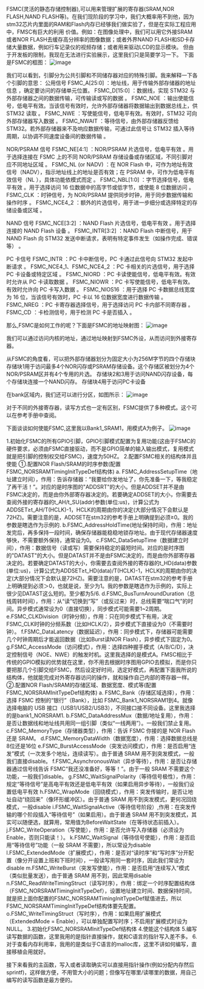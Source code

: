   FSMC(灵活的静态存储控制器),可以用来管理扩展的寄存器(SRAM,NOR FLASH,NAND FLASH等)。在我们现阶段的学习中，我们大概率用不到他，因为stm32芯片内里面的RAM和Flash内存已经够我们做实验了，但是在实际工程应用中，FMSC有巨大的利用
价值。例如：在图像处理中，我们可以用它外接SRAM或者NOR FLASH去缓存高分辨率的图像数据；或者外界NAND FLASH和SD卡存储大量数据，例如行车记录仪的视频存储；或者用来驱动LCD的显示模块。
  但由于开发板的限制，我现在无法进行实验展示，这里我们只是简要学习一下。
  下面是FSMC的框图：
  ![image](https://github.com/user-attachments/assets/30c4acd3-ab50-4a2a-9df7-af9bddfb8f89)
  
  我们可以看到，引脚分为公共引脚和不同储存器对应的特殊引脚。我来解释一下各个引脚的意思：
  公用信号
  FSMC_A[25:0] ：地址线，用于传输外部存储器的地址信息 ，确定要访问的存储单元位置。
  FSMC_D[15:0] ：数据线，实现 STM32 与外部存储器之间的数据传输，可传输读或写的数据 。
  FSMC_NOE ：输出使能信号，低电平有效。当该信号有效时，允许外部存储器将数据输出到数据总线上，供 STM32 读取 。
  FSMC_NWE ：写使能信号，低电平有效。有效时，STM32 可向外部存储器写入数据 。
  FSMC_NWAIT ：等待信号，由外部存储器反馈给 STM32。若外部存储器来不及响应数据传输，可通过此信号让 STM32 插入等待周期，以协调不同速度设备间的数据传输 。

  
  NOR/PSRAM 信号
  FSMC_NE[4:1] ：NOR/PSRAM 片选信号，低电平有效 。用于选择连接在 FSMC 上的不同 NOR/PSRAM 存储设备或存储区域，不同引脚对应不同地址区域 。
  FSMC_NL (or NADV) ：在 NOR Flash 中，可作为地址有效信号（NADV），指示地址线上的地址是否有效；在 PSRAM 中，可作为低电平有效信号（NL ），具体功能依模式而定 。
  FSMC_NBL[1:0] ：字节选择信号，低电平有效 。用于选择访问 16 位数据中的高字节或低字节，或使能 8 位数据访问 。
  FSMC_CLK ：时钟信号，为 NOR/PSRAM 提供同步时钟，用于同步数据传输和操作时序 。
  FSMC_NCE4_2 ：额外的片选信号，用于进一步细分或选择特定的存储设备或区域 。

  
  NAND 信号
  FSMC_NCE[3:2] ：NAND Flash 片选信号，低电平有效 。用于选择连接的 NAND Flash 设备 。
  FSMC_INTR[3:2] ：NAND Flash 中断信号，用于 NAND Flash 向 STM32 发送中断请求，表明有特定事件发生（如操作完成、错误等） 。

  
  PC 卡信号
  FSMC_INTR ：PC 卡中断信号，PC 卡通过此信号向 STM32 发起中断请求 。
  FSMC_NCE4_1、FSMC_NCE4_2 ：PC 卡相关的片选信号，用于选择 PC 卡设备或特定区域 。
  FSMC_NIORD ：PC 卡读使能信号，低电平有效。有效时允许从 PC 卡读取数据 。
  FSMC_NIOWR ：PC 卡写使能信号，低电平有效。有效时允许向 PC 卡写入数据 。
  FSMC_NIOS16 ：用于选择 PC 卡数据总线宽度为 16 位，当该信号有效时，PC 卡以 16 位数据宽度进行数据传输 。
  FSMC_NREG ：PC 卡寄存器选择信号，用于选择访问 PC 卡内部不同寄存器 。
  FSMC_CD ：卡检测信号，用于检测 PC 卡是否插入 。


  那么,FSMC是如何工作的呢？下面是FSMC的地址映射图：
  ![image](https://github.com/user-attachments/assets/901b8357-f2ae-46df-9004-d65f124bf68d)
  
  我们可以通过访问内核的地址，通过地址映射到FSMC外设，从而访问到外接寄存器。

  从FSMC的角度看，可以把外部存储器划分为固定大小为256M字节的四个存储块
  存储块1用于访问最多4个NOR闪存或PSRAM存储设备。这个存储区被划分为4个NOR/PSRAM区并有4个专用的片选。
  存储块2和3用于访问NAND闪存设备，每个存储块连接一个NAND闪存。
  存储块4用于访问PC卡设备

  在bank区域内，我们还可以进行分区，如图所示：
  ![image](https://github.com/user-attachments/assets/39fb8f2a-5c3c-4405-a9e7-4554412a3fdc)
  
  对于不同的外接寄存器，读写方式也一定有区别，FSMC提供了多种模式。这个可以在参考手册中查阅。

  
  下面谈谈如何使能FSMC,这里我以Bank1_SRAM1，用模式A为例子。
  ![image](https://github.com/user-attachments/assets/61cbcc9b-7698-40cc-9719-351cdae2e25e)

  1.初始化FSMC的所有GPIO引脚，GPIO引脚模式配置为复用功能(这由于FSMC的硬件要求，必须由FSMC直接驱动，而不是GPIO简单的输入输出模式，复用模式就是把引脚的控制权交给FSMC)，速度为50HZ。
  2.配置FSMC相关的结构体并且使能
    ①.配置NOR Flash/SRAM的时序参数(配置FSMC_NORSRAMTimingInitTypeDef结构体)
      a. FSMC_AddressSetupTime（地址建立时间），作用：告诉存储器：“我要给你发地址了，你先准备一下，等我稳定了再干活！”。对应的是时序图的"ADDSRT"的大小。但是ADDSET并不是由FSMC决定的，而是由你外部寄存器决定的。若要确定ADDSET的大小，你需要去查阅外接的寄存器的t_AH/t_SU(addr)参数(单位:us)，计算公式为ADDSET≥t_AH/T(HCLK)-1，HCLK的周期由你的决定(大部分情况下会默认是72HZ)。需要注意的是，ADDSET在stm32的参考手册上明确提到必须≥0。我的参数是瞎选作为示例的.
      b.FSMC_AddressHoldTime(地址保持时间)，作用：地址发完后，再多保持一段时间，确保存储器能稳稳地锁存地址。由于现代存储器速度够快，不需要额外保持，通常设为0。
      c.FSMC_DataSetupTime（数据建立时间），作用：数据信号（读或写）需要保持稳定的最短时间。对应的是时序图的"DATAST"的大小。但是DATAST并不是由FSMC决定的，而是由你外部寄存器决定的。若要确定DATAST的大小，你需要去查阅外接的寄存器的t_HD(data)参数(单位:us)，计算公式为ADDSET≥t_HD(data)/T(HCLK)-1，HCLK的周期由你的决定(大部分情况下会默认是72HZ)。需要注意的是，DATAST在stm32的参考手册上明确提到必须＞0，也就是说，至少为1。我的参数是瞎选作为示例的，实际上很少见DATAST这么短的。至少都为5/6.
      d.FSMC_BusTurnAroundDuration（总线周转时间），作用：从“读”切换到“写”（或反过来）时，总线需要“喘口气”的时间。异步模式通常设为0（直接切换），同步模式可能需要1~2周期。
      e.FSMC_CLKDivision（时钟分频），作用：只在同步模式下有用，决定FSMC_CLK时钟的分频系数（比如HCLK/2），异步模式下直接设为0（不需要时钟）。
      f.FSMC_DataLatency（数据延迟），作用：同步模式下，存储器可能需要几个时钟周期后才能返回数据（比如Burst读NOR Flash），异步模式下固定为0。
      g.FSMC_AccessMode（访问模式），作用：选择四种握手模式（A/B/C/D），决定控制信号（NOE、NWE）的触发时机。这里我选择的是模式A。FMSC相比于传统的GPIO模拟的优势就在这里，你不用去根据时序图用GPIO去模拟，而是你只要把那几个引脚交给FSMC，然后设定好时间，选定好模式，再配置下面我所说的结构体，他就能完成对外寄存器访问的操作，就和操作自己内部的寄存器一样。
  ②.配置NOR Flash/SRAM的存储区域、数据宽度、模式等(配置FSMC_NORSRAMInitTypeDef结构体)
    a. FSMC_Bank（存储区域选择），作用：选择 FSMC 控制的“银行”（Bank），比如 FSMC_Bank1_NORSRAM1到4。就像选择电脑的 USB 接口（USB1/USB2/USB3），不同接口接不同设备。这里我选择的是bank1_NORSRAM1.
    b.FSMC_DataAddressMux（数据/地址复用），作用：是否让数据线和地址线共用同一组引脚（类似“一线两用”）。一般我们禁止复用。
    c.FSMC_MemoryType（存储器类型），作用：告诉 FSMC 你接的是 NOR Flash 还是 SRAM。
    d.FSMC_MemoryDataWidth（数据宽度），作用：选择数据总线是8位还是16位
    e.FSMC_BurstAccessMode（突发访问模式），作用：是否启用“连发”模式（一次发多个地址，连续读写）。由于普通 SRAM 用不到突发模式，一般我们直接disable。
    f.FSMC_AsynchronousWait（异步等待），作用：是否让存储器通过信号线告诉 FSMC“我还没准备好，等等！”。由于一般 SRAM 不需要这个功能，一般我们disable。
    g.FSMC_WaitSignalPolarity（等待信号极性），作用：规定“等待信号”是高电平有效还是低电平有效（如果启用异步等待），一般我们设置低电平有效
    h.FSMC_WrapMode（回绕模式），作用：突发传输时，是否让地址自动“绕回来”（像环形缓冲区）。由于普通 SRAM 用不到突发模式，更何况回绕模式，一般disable
    i.FSMC_WaitSignalActive（等待信号阶段）,作用：在突发传输的哪个阶段插入“等待信号”（如果启用）。由于普通 SRAM 用不到突发模式，其实可以随便选，就算用，常用值为BeforeWaitState（在等待状态前插入）。
    j.FSMC_WriteOperation（写使能），作用：是否允许写入存储器（必须设为 Enable，否则只能读！）。
    k.FSMC_WaitSignal（等待信号使能），作用：是否启用“等待信号”功能（一般 SRAM 不需要），所以常设为disable
    l.FSMC_ExtendedMode（扩展模式），作用：是否对“读时序”和“写时序”分开配置（像分开设置上班和下班时间），一般读写用同一套时序，因此我们常设为disable
    m.FSMC_WriteBurst（突发写使能），作用：是否启用“连续写入”模式（类似批量发送），由于普通 SRAM 用不到，因此常用disable
    n.FSMC_ReadWriteTimingStruct（读写时序），作用：绑定一个时序配置结构体（FSMC_NORSRAMTimingInitTypeDef），设置地址建立时间、数据保持时间，就是把上面你配置的FSMC_NORSRAMTimingInitTypeDef赋值进去，所以FSMC_NORSRAMTimingInitTypeDef结构体要先配置。
    o.FSMC_WriteTimingStruct（写时序），作用：如果启用扩展模式（ExtendedMode = Enable），可以单独配置写时序；不启用扩展模式时设为 NULL。
3.初始化FSMC_NORSRAMInitTypeDef结构体
4.使能这个结构体
5.编写读写数据的函数，这里我用的是指针直接操作，就和C语言的指针写入差不多。
6.对于查看内存利用率，我用的是类似于C语言的malloc库，这里不讲如何编写，直接移植会用就好。

接下来看我的主函数，写入或者读取确实可以直接用指针操作(例如分配内存然后sprintf)，这样做方便，不用管大小的问题；但像写在哪里/读哪里的数据，用自己编写的读写函数是最方便的。

